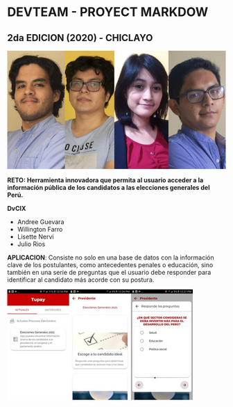 # DEVTEAM - PROYECT MARKDOW
## 2da EDICION (2020) - CHICLAYO
![Ganadores de la hackaton](../proyecto/IMG/segunda_edicion.jpg)

**RETO: Herramienta innovadora que permita al usuario acceder a la información pública de los candidatos a las elecciones generales del Perú.**

**DvCIX**

* Andree Guevara
* Willington Farro
* Lisette Nervi
* Julio Rios

**APLICACION**: Consiste no solo en una base de datos con la información clave de los postulantes, como antecedentes penales o educación, sino también en una serie de preguntas que el usuario debe responder para identificar al candidato más acorde con su postura. 

![Resultado en el mapa](../proyecto/IMG/mobil.png)